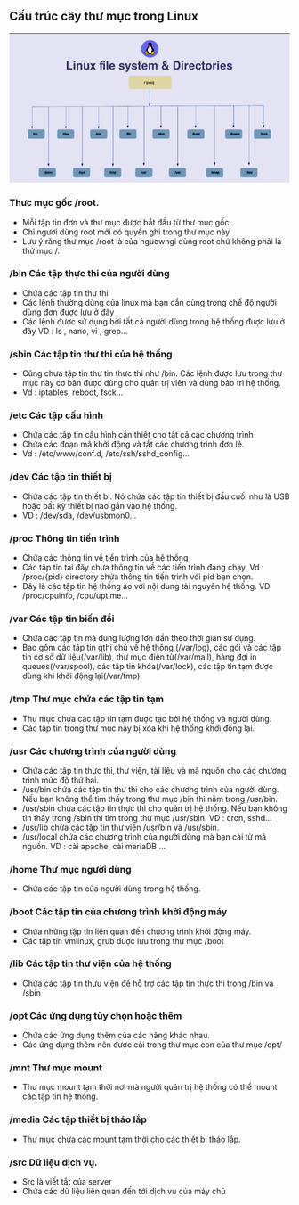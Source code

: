 ## Cấu trúc cây thư mục trong Linux
<img src="img/cautruc.png">

### Thưc mục gốc /root.
- Mỗi tập tin đơn và thư mục được bắt đầu từ thư mục gốc.
- Chỉ người dùng root mới có quyền ghi trong thư mục này
- Lưu ý răng thư mục /root là của nguowngi dùng root chứ không phải là thứ mục /.


### /bin Các tập thực thi của người dùng
- Chứa các tập tin thư thi
- Các lệnh thường dùng của linux mà bạn cần dùng trong chế độ người dùng đơn được lưu ở đây
- Các lệnh được sử dụng bởi tất cả người dùng trong hệ thống được lưu ở đây  VD : ls , nano, vi , grep...
### /sbin Các tập tin thư thi của hệ thống 
- Cũng chưa tập tin thư tin thực thi như /bin. Các lệnh được lưu trong thư mục này cơ bản được dùng cho quản trị viên và dùng bảo trì hệ thống.
- Vd : iptables, reboot, fsck...
### /etc Các tập cấu hình
- Chứa các tập tin cấu hình cần thiết cho tất cả các chương trình
- Chứa các đoạn mã khởi động và tắt các chương trình đơn lẻ.
- Vd : /etc/www/conf.d, /etc/ssh/sshd_config...
### /dev Các tập tin thiết bị 
- Chứa các tập tin thiết bị. Nó chứa các tập tin thiết bị đầu cuối như là USB hoặc bất kỳ thiết bị nào gắn vào hệ thống.
- VD : /dev/sda, /dev/usbmon0...
### /proc Thông tin tiến trình
- Chứa các thông tin về tiến trình của hệ thống
- Các tập tin tại đây chưa thông tin về các tiến trình đang chạy. Vd : /proc/{pid} directory chứa thông tin tiến trình với pid bạn chọn.
- Đây là các tập tin hệ thống ảo với nội dung tài nguyên hệ thống. VD /proc/cpuinfo, /cpu/uptime…
### /var Các tập tin biến đổi
- Chứa các tập tin mà dung lượng lơn dần theo thời gian sử dụng.
- Bao gồm các tập tin gthi chú về hệ thống (/var/log), các gói và các tập tin cơ sở dữ liệu(/var/lib), thư mục điện tử(/var/mail), hàng đợi in queues(/var/spool), các tập tin khóa(/var/lock), các tập tin tạm được dùng khi khởi động lại(/var/tmp).
### /tmp Thư mục chứa các tập tin tạm
- Thư mục chưa các tập tin tạm được tạo bởi hệ thống và người dùng.
- Các tập tin trong thư mục này bị xóa khi hệ thống khởi động lại.
### /usr Các chương trình của người dùng
- Chứa các tập tin thực thi, thư viện, tài liệu và mã nguồn cho các chương trình mức độ thứ hai.
- /usr/bin chứa các tập tin thư thi cho các chương trình của người dùng. Nếu bạn không thể tìm thấy trong thư mục /bin thì nằm trong /usr/bin.
- /usr/sbin chứa các tập tin thực thi cho quản trị hệ thống. Nếu bạn không tìn thấy trong /sbin thì tìm trong thư mục /usr/sbin. VD : cron, sshd...
- /usr/lib chứa các tập tin thư viện /usr/bin và /usr/sbin.
- /usr/local chứa các chương trình của người dùng mà bạn cài từ mã nguồn. VD : cài apache, cài mariaDB ...
### /home Thư mục người dùng
- Chứa các tập tin của người dùng trong hệ thống.

### /boot Các tập tin của chương trình khởi động máy
- Chứa những tập tin liên quan đến chương trình khởi động máy.
- Các tập tin vmlinux, grub được lưu trong thư mục /boot
### /lib Các tập tin thư viện của hệ thống
- Chứa các tập tin thưu viện để hỗ trợ các tập tin thực thi trong /bin và /sbin
### /opt Các ứng dụng tùy chọn hoặc thêm
- Chứa các ứng dụng thêm của các hãng khác nhau.
- Các ứng dụng thêm nên được cài trong thư mục con của thư mục /opt/
### /mnt Thư mục mount
- Thư mục mount tạm thời nơi mà người quản trị hệ thống có thể mount các tập tin hệ thống.
### /media Các tập thiết bị tháo lắp
- Thư mục chứa các mount tạm thời cho các thiết bị tháo lắp.
### /src Dữ liệu dịch vụ.
- Src là viết tắt của server
- Chứa các dữ liệu liên quan đến tới dịch vụ của máy chủ 